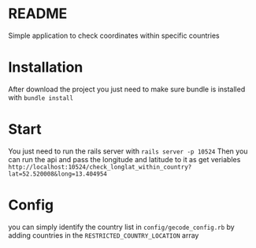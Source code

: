 # README

Simple application to check coordinates within specific countries

# Installation
After download the project you just need to make sure bundle is installed with
`bundle install`

# Start
You just need to run the rails server with 
`rails server -p 10524`
Then you can run the api and pass the longitude and latitude to it as get veriables 
`http://localhost:10524/check_longlat_within_country?lat=52.520008&long=13.404954`
# Config
you can simply identify the country list in `config/gecode_config.rb`
by adding countries in the `RESTRICTED_COUNTRY_LOCATION` array


